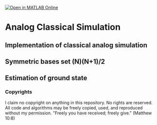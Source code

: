 [![Open in MATLAB Online](https://www.mathworks.com/images/responsive/global/open-in-matlab-online.svg)](https://matlab.mathworks.com/open/github/v1?repo=kwyip/analog_classical_simulation&file=README.md)

# Analog Classical Simulation
## Implementation of classical analog simulation
## Symmetric bases set (N)(N+1)/2
## Estimation of ground state




### Copyrights
I claim no copyright on anything in this repository. No rights are reserved. All code and algorithms may be freely copied, used, and reproduced without my permission. "Freely you have received; freely give." (Matthew 10:8)
